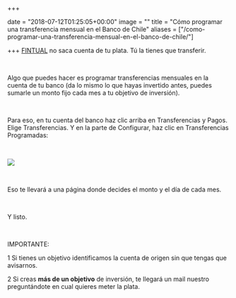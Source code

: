 +++

date = "2018-07-12T01:25:05+00:00"
image = ""
title = "Cómo programar una transferencia mensual en el Banco de Chile"
aliases = ["/como-programar-una-transferencia-mensual-en-el-banco-de-chile/"]

+++
[FINTUAL](http://www.fintual.com) no saca cuenta de tu plata. Tú la tienes que transferir.

<br>

Algo que puedes hacer es programar transferencias mensuales en la cuenta de tu banco (da lo mismo lo que hayas invertido antes, puedes sumarle un monto fijo cada mes a tu objetivo de inversión).

<br>

Para eso, en tu cuenta del banco haz clic arriba en Transferencias y Pagos. Elige Transferencias. Y en la parte de Configurar, haz clic en Transferencias Programadas:

<br>

![](https://cdn-images-1.medium.com/max/800/1\*rBvj3KsEU3SE9ZbWyEnGLQ.png)

<br>

Eso te llevará a una página donde decides el monto y el día de cada mes. 

<br>

Y listo.

<br>

IMPORTANTE:

1 Si tienes un objetivo identificamos la cuenta de origen sin que tengas que avisarnos.

2 Si creas **más de un objetivo** de inversión, te llegará un mail nuestro preguntándote en cual quieres meter la plata. 